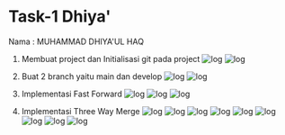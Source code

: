  # Task-1 Dhiya' 

Nama : MUHAMMAD DHIYA'UL HAQ

1. Membuat project dan Initialisasi git pada project
  ![log](https://github.com/dhiyaulhaqm/task-1/blob/main/assets/Screenshot%20(106).png)
   ![log](https://github.com/dhiyaulhaqm/task-1/blob/main/assets/Screenshot%20(107).png)


2. Buat 2 branch yaitu main dan develop
    ![log](https://github.com/dhiyaulhaqm/task-1/blob/main/assets/Screenshot%20(108).png)
      ![log](https://github.com/dhiyaulhaqm/task-1/blob/main/assets/Screenshot%20(109).png)
     
3. Implementasi Fast Forward
      ![log](https://github.com/dhiyaulhaqm/task-1/blob/main/assets/Screenshot%20(110).png)
   ![log](https://github.com/dhiyaulhaqm/task-1/blob/main/assets/Screenshot%20(141).png)
   ![log](https://github.com/dhiyaulhaqm/task-1/blob/main/assets/Screenshot%20(142).png)
   


4. Implementasi Three Way Merge
  ![log](https://github.com/dhiyaulhaqm/task-1/blob/main/assets/Screenshot%20(143).png)
![log](https://github.com/dhiyaulhaqm/task-1/blob/main/assets/Screenshot%20(144).png)
![log](https://github.com/dhiyaulhaqm/task-1/blob/main/assets/Screenshot%20(145).png)
![log](https://github.com/dhiyaulhaqm/task-1/blob/main/assets/Screenshot%20(147).png)
![log](https://github.com/dhiyaulhaqm/task-1/blob/main/assets/Screenshot%20(148).png)
![log](https://github.com/dhiyaulhaqm/task-1/blob/main/assets/Screenshot%20(149).png)
![log](https://github.com/dhiyaulhaqm/task-1/blob/main/assets/Screenshot%20(150).png)
![log](https://github.com/dhiyaulhaqm/task-1/blob/main/assets/Screenshot%20(151).png)
![log](https://github.com/dhiyaulhaqm/task-1/blob/main/assets/Screenshot%20(152).png)
